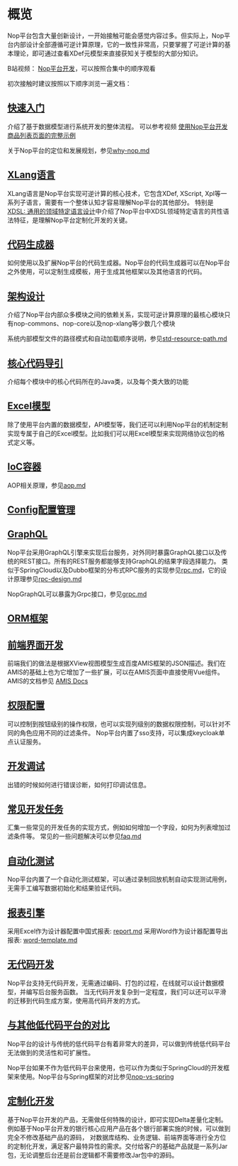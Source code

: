 # 概览

Nop平台包含大量创新设计，一开始接触可能会感觉内容过多。但实际上，Nop平台内部设计全部遵循可逆计算原理，它的一致性非常高，只要掌握了可逆计算的基本理论，即可通过查看XDef元模型来直接获知关于模型的大部分知识。

B站视频： [Nop平台开发](https://www.bilibili.com/video/BV1u84y1w7kX/)，可以按照合集中的顺序观看

初次接触时建议按照以下顺序浏览一遍文档：

## [快速入门](tutorial/tutorial.md)

介绍了基于数据模型进行系统开发的整体流程。
可以参考视频 [使用Nop平台开发商品列表页面的完整示例](https://www.bilibili.com/video/BV1384y1g78L/)

关于Nop平台的定位和发展规划，参见[why-nop.md](./why-nop.md)

## [XLang语言](dev-guide/xlang/index.md)

XLang语言是Nop平台实现可逆计算的核心技术，它包含XDef, XScript, Xpl等一系列子语言，需要有一个整体认知才容易理解Nop平台的其他部分。
特别是 [XDSL: 通用的领域特定语言设计](dev-guide/xlang/xdsl.md)中介绍了Nop平台中XDSL领域特定语言的共性语法特征，是理解Nop平台定制化开发的关键。

## [代码生成器](dev-guide/codegen.md)

如何使用以及扩展Nop平台的代码生成器。Nop平台的代码生成器可以在Nop平台之外使用，可以定制生成模板，用于生成其他框架以及其他语言的代码。

## [架构设计](arch/index.md)

介绍了Nop平台内部众多模块之间的依赖关系，实现可逆计算原理的最核心模块只有nop-commons、nop-core以及nop-xlang等少数几个模块

系统内部模型文件的路径模式和自动加载顺序说明，参见[std-resource-path.md](dev-guide/vfs/std-resource-path.md)

## [核心代码导引](core-code-guidance.md)

介绍每个模块中的核心代码所在的Java类，以及每个类大致的功能

## [Excel模型](dev-guide/model/index.md)

除了使用平台内置的数据模型，API模型等，我们还可以利用Nop平台的机制定制实现专属于自己的Excel模型。比如我们可以用Excel模型来实现网络协议包的格式定义等。

## [IoC容器](dev-guide/ioc.md)

AOP相关原理，参见[aop.md](dev-guide/ioc/aop.md)

## [Config配置管理](dev-guide/config.md)

## [GraphQL](dev-guide/graphql/graphql-java.md)

Nop平台采用GraphQL引擎来实现后台服务，对外同时暴露GraphQL接口以及传统的REST接口。所有的REST服务都能够支持GraphQL的结果字段选择能力。
类似于SpringCloud以及Dubbo框架的分布式RPC服务的实现参见[rpc.md](dev-guide/microservice/rpc.md)，它的设计原理参见[rpc-design.md](dev-guide/microservice/rpc-design.md)

NopGraphQL可以暴露为Grpc接口，参见[grpc.md](dev-guide/microservice/grpc.md)

## [ORM框架](dev-guide/orm/index.md)

## [前端界面开发](dev-guide/xui/index.md)

前端我们的做法是根据XView视图模型生成百度AMIS框架的JSON描述。我们在AMIS的基础上也为它增加了一些扩展，可以在AMIS页面中直接使用Vue组件。
AMIS的文档参见 [AMIS Docs](https://aisuda.bce.baidu.com/amis/zh-CN/docs/index)

## [权限配置](dev-guide/auth/auth.md)

可以控制到按钮级别的操作权限，也可以实现列级别的数据权限控制，可以针对不同的角色应用不同的过滤条件。
Nop平台内置了sso支持，可以集成keycloak单点认证服务。

## [开发调试](dev-guide/debug.md)

出错的时候如何进行错误诊断，如何打印调试信息。

## [常见开发任务](dev-guide/recipe/index.md)

汇集一些常见的开发任务的实现方式，例如如何增加一个字段，如何为列表增加过滤条件等。
常见的一些问题解决可以参见[faq.md](faq/faq.md)

## [自动化测试](dev-guide/autotest.md)

Nop平台内置了一个自动化测试框架，可以通过录制回放机制自动实现测试用例，无需手工编写数据初始化和结果验证代码。

## [报表引擎](dev-guide/report/index.md)

采用Excel作为设计器配置中国式报表: [report.md](user-guide/report.md)
采用Word作为设计器配置导出报表: [word-template.md](dev-guide/report/word-template.md)

## [无代码开发](dev-guide/nocode/index.md)

Nop平台支持无代码开发，无需通过编码、打包的过程，在线就可以设计数据模型，并编写后台服务函数。
当无代码开发复杂到一定程度，我们可以还可以平滑的迁移到代码生成方案，使用高代码开发的方式。

## [与其他低代码平台的对比](compare/nop-vs-skyve.md)

Nop平台的设计与传统的低代码平台有着非常大的差异，可以做到传统低代码平台无法做到的灵活性和可扩展性。

Nop平台如果不作为低代码平台来使用，也可以作为类似于SpringCloud的开发框架来使用。Nop平台与Spring框架的对比参见[nop-vs-spring](compare/nop-vs-springcloud.md)

## [定制化开发](dev-guide/delta/delta-customization.md)

基于Nop平台开发的产品，无需做任何特殊的设计，即可实现Delta差量化定制。例如基于Nop平台开发的银行核心应用产品在各个银行部署实施的时候，可以做到完全不修改基础产品的源码，
对数据库结构、业务逻辑、前端界面等进行全方位的定制化开发，满足客户最特异性的需求。交付给客户的基础产品就是一系列Jar包，无论调整后台还是前台逻辑都不需要修改Jar包中的源码。
